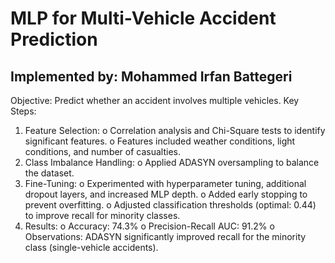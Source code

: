 # MLP for Multi-Vehicle Accident Prediction 
## Implemented by: Mohammed Irfan Battegeri 
Objective: Predict whether an accident involves multiple vehicles. 
Key Steps: 
1. Feature Selection: 
o Correlation analysis and Chi-Square tests to identify significant features. 
o Features included weather conditions, light conditions, and number of 
casualties. 
2. Class Imbalance Handling: 
o Applied ADASYN oversampling to balance the dataset. 
3. Fine-Tuning: 
o Experimented with hyperparameter tuning, additional dropout layers, and 
increased MLP depth. 
o Added early stopping to prevent overfitting. 
o Adjusted classification thresholds (optimal: 0.44) to improve recall for 
minority classes. 
4. Results: 
o Accuracy: 74.3% 
o Precision-Recall AUC: 91.2% 
o Observations: 
ADASYN significantly improved recall for the minority class (single-vehicle accidents).
